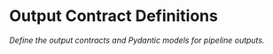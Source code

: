 # Output Contract Definitions

_Define the output contracts and Pydantic models for pipeline outputs._
